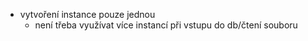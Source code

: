 * vytvoření instance pouze jednou 
  * není třeba využívat více instancí při vstupu do db/čtení souboru